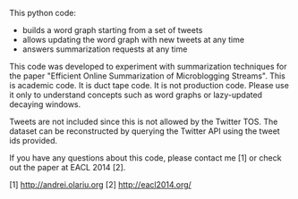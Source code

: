This python code:
- builds a word graph starting from a set of tweets
- allows updating the word graph with new tweets at any time
- answers summarization requests at any time

This code was developed to experiment with summarization techniques for the paper "Efficient Online Summarization of Microblogging Streams". This is academic code. It is duct tape code. It is not production code. Please use it only to understand concepts such as word graphs or lazy-updated decaying windows.

Tweets are not included since this is not allowed by the Twitter TOS. The dataset can be reconstructed by querying the Twitter API using the tweet ids provided.

If you have any questions about this code, please contact me [1] or check out the paper at EACL 2014 [2].

[1] http://andrei.olariu.org
[2] http://eacl2014.org/
